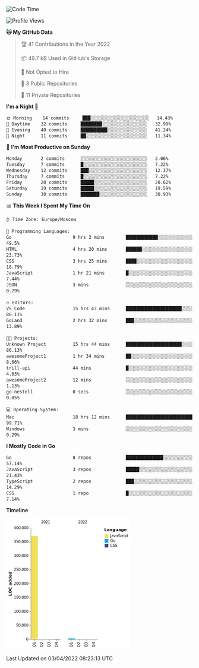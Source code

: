 <!--START_SECTION:waka-->
![Code Time](http://img.shields.io/badge/Code%20Time-244%20hrs%2027%20mins-blue)

![Profile Views](http://img.shields.io/badge/Profile%20Views-0-blue)

**🐱 My GitHub Data** 

> 🏆 41 Contributions in the Year 2022
 > 
> 📦 49.7 kB Used in GitHub's Storage 
 > 
> 🚫 Not Opted to Hire
 > 
> 📜 3 Public Repositories 
 > 
> 🔑 11 Private Repositories  
 > 
**I'm a Night 🦉** 

```text
🌞 Morning    14 commits     ███░░░░░░░░░░░░░░░░░░░░░░   14.43% 
🌆 Daytime    32 commits     ████████░░░░░░░░░░░░░░░░░   32.99% 
🌃 Evening    40 commits     ██████████░░░░░░░░░░░░░░░   41.24% 
🌙 Night      11 commits     ██░░░░░░░░░░░░░░░░░░░░░░░   11.34%

```
📅 **I'm Most Productive on Sunday** 

```text
Monday       2 commits      ░░░░░░░░░░░░░░░░░░░░░░░░░   2.06% 
Tuesday      7 commits      █░░░░░░░░░░░░░░░░░░░░░░░░   7.22% 
Wednesday    12 commits     ███░░░░░░░░░░░░░░░░░░░░░░   12.37% 
Thursday     7 commits      █░░░░░░░░░░░░░░░░░░░░░░░░   7.22% 
Friday       20 commits     █████░░░░░░░░░░░░░░░░░░░░   20.62% 
Saturday     19 commits     █████░░░░░░░░░░░░░░░░░░░░   19.59% 
Sunday       30 commits     ███████░░░░░░░░░░░░░░░░░░   30.93%

```


📊 **This Week I Spent My Time On** 

```text
⌚︎ Time Zone: Europe/Moscow

💬 Programming Languages: 
Go                       9 hrs 2 mins        ████████████░░░░░░░░░░░░░   49.5% 
HTML                     4 hrs 20 mins       ██████░░░░░░░░░░░░░░░░░░░   23.73% 
CSS                      3 hrs 25 mins       ████░░░░░░░░░░░░░░░░░░░░░   18.79% 
JavaScript               1 hr 21 mins        █░░░░░░░░░░░░░░░░░░░░░░░░   7.44% 
JSON                     3 mins              ░░░░░░░░░░░░░░░░░░░░░░░░░   0.29%

🔥 Editors: 
VS Code                  15 hrs 43 mins      █████████████████████░░░░   86.11% 
GoLand                   2 hrs 32 mins       ███░░░░░░░░░░░░░░░░░░░░░░   13.89%

🐱‍💻 Projects: 
Unknown Project          15 hrs 44 mins      █████████████████████░░░░   86.13% 
awesomeProject1          1 hr 34 mins        ██░░░░░░░░░░░░░░░░░░░░░░░   8.66% 
trill-api                44 mins             █░░░░░░░░░░░░░░░░░░░░░░░░   4.03% 
awesomeProject2          12 mins             ░░░░░░░░░░░░░░░░░░░░░░░░░   1.13% 
go-nestell               0 secs              ░░░░░░░░░░░░░░░░░░░░░░░░░   0.05%

💻 Operating System: 
Mac                      18 hrs 12 mins      █████████████████████████   99.71% 
Windows                  3 mins              ░░░░░░░░░░░░░░░░░░░░░░░░░   0.29%

```

**I Mostly Code in Go** 

```text
Go                       8 repos             ██████████████░░░░░░░░░░░   57.14% 
JavaScript               3 repos             █████░░░░░░░░░░░░░░░░░░░░   21.43% 
TypeScript               2 repos             ███░░░░░░░░░░░░░░░░░░░░░░   14.29% 
CSS                      1 repo              █░░░░░░░░░░░░░░░░░░░░░░░░   7.14%

```


**Timeline**

![Chart not found](https://raw.githubusercontent.com/jeezft/jeezft/main/charts/bar_graph.png) 


 Last Updated on 03/04/2022 08:23:13 UTC
<!--END_SECTION:waka-->
